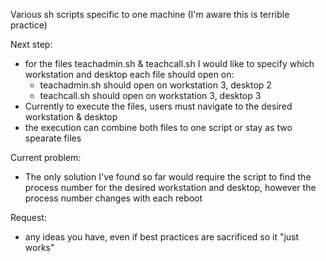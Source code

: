 Various sh scripts specific to one machine (I'm aware this is terrible practice)

Next step:
  - for the files teachadmin.sh & teachcall.sh I would like to specify which workstation and desktop each file should open on:
      - teachadmin.sh should open on workstation 3, desktop 2
      - teachcall.sh should open on workstation 3, desktop 3
  - Currently to execute the files, users must navigate to the desired workstation & desktop
  - the execution can combine both files to one script or stay as two spearate files

Current problem:
  - The only solution I've found so far would require the script to find the process number for the desired workstation and desktop, however the process number changes with each reboot

Request:
  - any ideas you have, even if best practices are sacrificed so it "just works"
